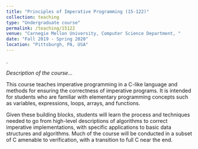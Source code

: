```yaml
---
title: "Principles of Imperative Programming (15-122)"
collection: teaching
type: "Undergraduate course"
permalink: /teaching/15122
venue: "Carnegie Mellon University, Computer Science Department, "
date: "Fall 2019 - Spring 2020"
location: "Pittsburgh, PA, USA"
---
```

.

_Description of the course..._

This course teaches imperative programming in a C-like language and methods for ensuring the correctness of imperative programs. It is intended for students who are familiar with elementary programming concepts such as variables, expressions, loops, arrays, and functions.

Given these building blocks, students will learn the process and techniques needed to go from high-level descriptions of algorithms to correct imperative implementations, with specific applications to basic data structures and algorithms. Much of the course will be conducted in a subset of C amenable to verification, with a transition to full C near the end.